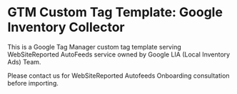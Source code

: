 # GTM Custom Tag Template: Google Inventory Collector

This is a Google Tag Manager custom tag template serving WebSiteReported AutoFeeds service owned by Google LIA (Local Inventory Ads) Team.

Please contact us for WebSiteReported Autofeeds Onboarding consultation before importing.
